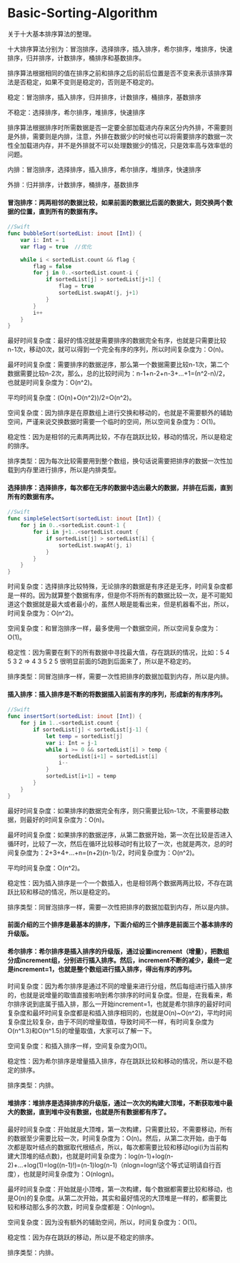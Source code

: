 # Basic-Sorting-Algorithm

关于十大基本排序算法的整理。

十大排序算法分别为：冒泡排序，选择排序，插入排序，希尔排序，堆排序，快速排序，归并排序，计数排序，桶排序和基数排序。

排序算法根据相同的值在排序之前和排序之后的前后位置是否不变来表示该排序算法是否稳定，如果不变则是稳定的，否则是不稳定的。

稳定：冒泡排序，插入排序，归并排序，计数排序，桶排序，基数排序

不稳定：选择排序，希尔排序，堆排序，快速排序

排序算法根据排序时所需数据是否一定要全部加载进内存来区分内外排，不需要则是外排，需要则是内排，注意，外排在数据少的时候也可以将需要排序的数据一次性全加载进内存，并不是外排就不可以处理数据少的情况，只是效率高与效率低的问题。

内排：冒泡排序，选择排序，插入排序，希尔排序，堆排序，快速排序

外排：归并排序，计数排序，桶排序，基数排序

#### 冒泡排序：两两相邻的数据比较，如果前面的数据比后面的数据大，则交换两个数据的位置，直到所有的数据有序。

```swift
//Swift
func bubbleSort(sortedList: inout [Int]) {
    var i: Int = 1
    var flag = true  //优化

    while i < sortedList.count && flag {
        flag = false
        for j in 0..<sortedList.count-i {
            if sortedList[j] > sortedList[j+1] {
                flag = true
                sortedList.swapAt(j, j+1)
            }
        }
        i++
    }
}
```

最好时间复杂度：最好的情况就是需要排序的数据完全有序，也就是只需要比较n-1次，移动0次，就可以得到一个完全有序的序列，所以时间复杂度为：O(n)。

最坏时间复杂度：需要排序的数据逆序，那么第一个数据需要比较n-1次，第二个数据需要比较n-2次，那么，总的比较时间为：n-1+n-2+n-3+...+1=(n^2-n)/2，也就是时间复杂度为：O(n^2)。

平均时间复杂度：(O(n)+O(n^2))/2=O(n^2)。

空间复杂度：因为排序是在原数组上进行交换和移动的，也就是不需要额外的辅助空间，严谨来说交换数据时需要一个临时的空间，所以空间复杂度为：O(1)。

稳定性：因为是相邻的元素两两比较，不存在跳跃比较，移动的情况，所以是稳定的排序。

排序类型：因为每次比较需要用到整个数组，换句话说需要把排序的数据一次性加载到内存里进行排序，所以是内排类型。

#### 选择排序：选择排序，每次都在无序的数据中选出最大的数据，并排在后面，直到所有的数据有序。

```swift
//Swift
func simpleSelectSort(sortedList: inout [Int]) {
    for j in 0..<sortedList.count-1 {
        for i in j+1..<sortedList.count {
            if sortedList[j] > sortedList[i] {
                sortedList.swapAt(j, i)
            }
        }
    }
}
```

时间复杂度：选择排序比较特殊，无论排序的数据是有序还是无序，时间复杂度都是一样的。因为就算整个数据有序，但是你不将所有的数据比较一次，是不可能知道这个数据就是最大或者最小的，虽然人眼是能看出来，但是机器看不出，所以，时间复杂度为：O(n^2)。

空间复杂度：和冒泡排序一样，最多使用一个数据空间，所以空间复杂度为：O(1)。

稳定性：因为需要在剩下的所有数据中寻找最大值，存在跳跃的情况，比如：5 4 5 3 2 => 4 3 5 2 5 很明显前面的5跑到后面来了，所以是不稳定的。

排序类型：同冒泡排序一样，需要一次性把排序的数据加载到内存，所以是内排。

#### 插入排序：插入排序是不断的将数据插入前面有序的序列，形成新的有序序列。

```swift
//Swift
func insertSort(sortedList: inout [Int]) {
    for j in 1..<sortedList.count {
        if sortedList[j] < sortedList[j-1] {
            let temp = sortedList[j]
            var i: Int = j-1
            while i >= 0 && sortedList[i] > temp {
                sortedList[i+1] = sortedList[i]
                i--
            }
            sortedList[i+1] = temp
        }
    }
}
```

最好时间复杂度：如果排序的数据完全有序，则只需要比较n-1次，不需要移动数据，则最好的时间复杂度为：O(n)。

最坏时间复杂度：如果排序的数据逆序，从第二数据开始，第一次在比较是否进入循环时，比较了一次，然后在循环比较移动时有比较了一次，也就是两次，总的时间复杂度为：2+3+4+...+n=(n+2)(n-1)/2，时间复杂度为：O(n^2)。

平均时间复杂度：O(n^2)。

稳定性：因为插入排序是一个一个数插入，也是相邻两个数据两两比较，不存在跳跃比较和移动的情况，所以是稳定的。

排序类型：同冒泡排序一样，需要一次性把排序的数据加载到内存，所以是内排。



#### 前面介绍的三个排序是最基本的排序，下面介绍的三个排序是前面三个基本排序的升级版。



#### 希尔排序：希尔排序是插入排序的升级版，通过设置increment（增量），把数组分成increment组，分别进行插入排序。然后，increment不断的减少，最终一定是increment=1，也就是整个数组进行插入排序，得出有序的序列。

时间复杂度：因为希尔排序是通过不同的增量来进行分组，然后每组进行插入排序的，也就是说增量的取值直接影响到希尔排序的时间复杂度。但是，在我看来，希尔排序说到底属于插入排，那么一开始increment=1，也就是希尔排序的最好时间复杂度和最坏时间复杂度都是和插入排序相同的，也就是O(n)~O(n^2)，平均时间复杂度比较复杂，由于不同的增量取值，导致时间不一样，有时间复杂度为O(n^1.3)和O(n^1.5)的增量取值，大家可以了解一下。

空间复杂度：和插入排序一样，空间复杂度为O(1)。

稳定性：因为希尔排序是增量插入排序，存在跳跃比较和移动的情况，所以是不稳定的排序。

排序类型：内排。



#### 堆排序：堆排序是选择排序的升级版，通过一次次的构建大顶堆，不断获取堆中最大的数据，直到堆中没有数据，也就是所有数据都有序了。

最好时间复杂度：开始就是大顶堆，第一次构建，只需要比较，不需要移动，所有的数据至少需要比较一次，时间复杂度为：O(n)。然后，从第二次开始，由于每次都是取叶结点的数据取代根结点，所以，每次都需要比较和移动logi(i为当前构建大顶堆的结点数)，也就是时间复杂度为：log(n-1)+log(n-2)+...+log(1)=log((n-1)!)=(n-1)log(n-1)（nlogn=logn!这个等式证明请自行百度），也就是时间复杂度为：O(nlogn)。

最坏时间复杂度：开始就是小顶堆，第一次构建，每个数据都需要比较和移动，也是O(n)的复杂度。从第二次开始，其实和最好情况的大顶堆是一样的，都需要比较和移动那么多的次数，时间复杂度都是：O(nlogn)。

空间复杂度：因为没有额外的辅助空间，所以，时间复杂度为：O(1)。

稳定性：因为存在跳跃的移动，所以是不稳定的排序。

排序类型：内排。


